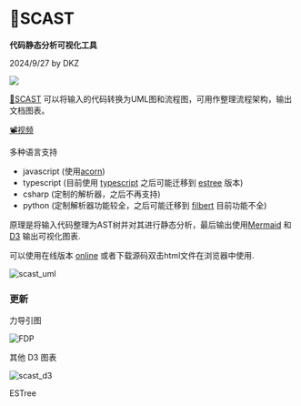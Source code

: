 # 🔱SCAST

**代码静态分析可视化工具**

2024/9/27 by DKZ

![](https://davidkingzyb.github.io/blogmd/blogImg/scastbanner.png)

[🔱SCAST](https://davidkingzyb.github.io/scast/SCAST.html) 可以将输入的代码转换为UML图和流程图，可用作整理流程架构，输出文档图表。

[📽️视频](https://www.bilibili.com/video/BV1QK2QYXEPW)

多种语言支持
- javascript (使用[acorn](https://github.com/acornjs/acorn))
- typescript (目前使用 [typescript](https://www.typescriptlang.org/) 之后可能迁移到 [estree](https://typescript-eslint.io/) 版本)
- csharp (定制的解析器，之后不再支持)
- python (定制解析器功能较全，之后可能迁移到 [filbert](https://github.com/differentmatt/filbert) 目前功能不全)

原理是将输入代码整理为AST树并对其进行静态分析，最后输出使用[Mermaid](https://github.com/mermaid-js/mermaid-live-editor) 和 [D3](https://github.com/d3/d3) 输出可视化图表.

可以使用在线版本 [online](https://davidkingzyb.github.io/scast/SCAST.html) 或者下载源码双击html文件在浏览器中使用.

![scast_uml](https://github.com/user-attachments/assets/0185738e-0815-4c92-8770-e9ff2b0da1d5)

### 更新

力导引图

![FDP](https://github.com/user-attachments/assets/6a34b405-492e-4966-a075-fce60330bccf)

其他 D3 图表

![scast_d3](https://github.com/user-attachments/assets/11c4e11f-05e6-48b0-a3ee-c1e5f6a0816d)

ESTree 
